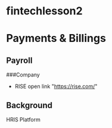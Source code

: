 # fintechlesson2
# Payments & Billings
## Payroll
###Company
- RISE
open link "https://rise.com/"
## Background 
HRIS Platform

